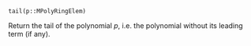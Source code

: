 ```
tail(p::MPolyRingElem)
```

Return the tail of the polynomial $p$, i.e. the polynomial without its leading term (if any).
